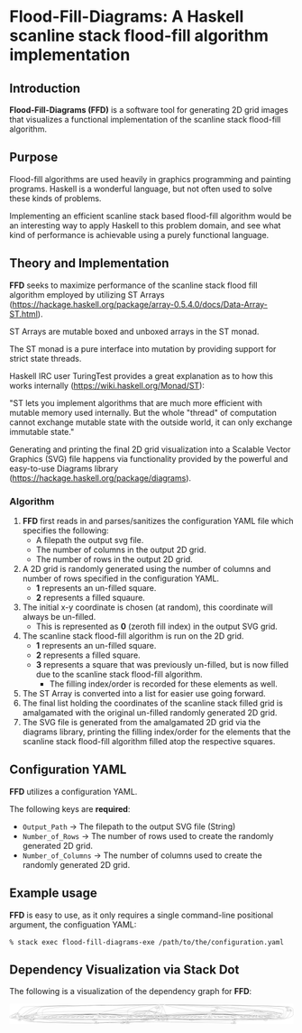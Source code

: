# Flood-Fill-Diagrams:  A Haskell scanline stack flood-fill algorithm implementation

## Introduction

**Flood-Fill-Diagrams (FFD)** is a software tool for generating 2D grid images that visualizes a functional implementation of the scanline stack flood-fill algorithm.

## Purpose

Flood-fill algorithms are used heavily in graphics programming and painting programs.  Haskell is a wonderful language, but not often used to solve these kinds of problems.

Implementing an efficient scanline stack based flood-fill algorithm would be an interesting way to apply Haskell to this problem domain, and see what kind of performance is achievable using a purely functional language.

## Theory and Implementation

**FFD** seeks to maximize performance of the scanline stack flood fill algorithm employed by utilizing ST Arrays (https://hackage.haskell.org/package/array-0.5.4.0/docs/Data-Array-ST.html).

ST Arrays are mutable boxed and unboxed arrays in the ST monad.

The ST monad is a pure interface into mutation by providing support for strict state threads.

Haskell IRC user TuringTest provides a great explanation as to how this works internally (https://wiki.haskell.org/Monad/ST):

"ST lets you implement algorithms that are much more efficient with mutable memory used internally. But the whole "thread" of computation cannot exchange mutable state with the outside world, it can only exchange immutable state."

Generating and printing the final 2D grid visualization into a Scalable Vector Graphics (SVG) file happens via functionality provided by the powerful and easy-to-use Diagrams library (https://hackage.haskell.org/package/diagrams).

### Algorithm

1) **FFD** first reads in and parses/sanitizes the configuration YAML file which specifies the following:
   - A filepath the output svg file. 
   - The number of columns in the output 2D grid.
   - The number of rows in the output 2D grid.
2) A 2D grid is randomly generated using the number of columns and number of rows specified in the configuration YAML.
   - **1** represents an un-filled square.
   - **2** represents a filled squaure.
3) The initial x-y coordinate is chosen (at random), this coordinate will always be un-filled.
   - This is represented as **0** (zeroth fill index) in the output SVG grid.
4) The scanline stack flood-fill algorithm is run on the 2D grid.
   - **1** represents an un-filled square.
   - **2** represents a filled square.
   - **3** represents a square that was previously un-filled, but is now filled due to the scanline stack flood-fill algorithm.
     - The filling index/order is recorded for these elements as well.
5) The ST Array is converted into a list for easier use going forward.
6) The final list holding the coordinates of the scanline stack filled grid is amalgamated with the original un-filled randomly generated 2D grid.
7) The SVG file is generated from the amalgamated 2D grid via the diagrams library, printing the filling index/order for the elements that the scanline stack flood-fill algorithm filled atop the respective squares.

## Configuration YAML

**FFD** utilizes a configuration YAML.

The following keys are **required**:

- ```Output_Path``` -> The filepath to the output SVG file (String)
- ```Number_of_Rows``` -> The number of rows used to create the randomly generated 2D grid.
- ```Number_of_Columns``` -> The number of columns used to create the randomly generated 2D grid.

## Example usage

**FFD** is easy to use, as it only requires a single command-line positional argument, the configuation YAML:

```
% stack exec flood-fill-diagrams-exe /path/to/the/configuration.yaml
```

## Dependency Visualization via Stack Dot

The following is a visualization of the dependency graph for **FFD**:

![alt text](https://github.com/Matthew-Mosior/Flood-Fill-Diagrams/blob/main/dependencies.png)
